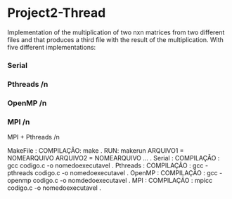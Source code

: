 # Project2-Thread
Implementation of the multiplication of two nxn matrices from two different files and that produces a third file with the result of the multiplication. With five different implementations:
### Serial
### Pthreads /n 
### OpenMP /n
### MPI /n
MPI + Pthreads /n

MakeFile : COMPILAÇÃO: make .
           RUN: makerun ARQUIVO1 = NOMEARQUIVO ARQUIVO2 = NOMEARQUIVO ... .
Serial : COMPILAÇÃO : gcc codigo.c -o nomedoexecutavel .
Pthreads : COMPILAÇÃO : gcc -pthreads codigo.c -o nomedoexecutavel .
OpenMP : COMPILAÇÃO : gcc -openmp codigo.c -o nomdedoexecutavel .
MPI : COMPILAÇÃO : mpicc codigo.c -o nomedoexecutavel .


